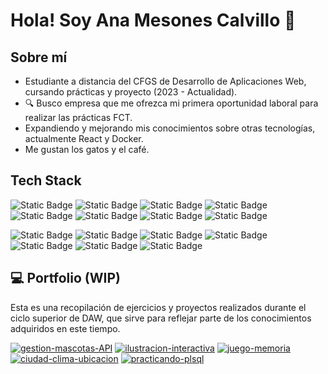 # Hola! Soy Ana Mesones Calvillo 👋

## Sobre mí

- Estudiante a distancia del CFGS de Desarrollo de Aplicaciones Web, cursando prácticas y proyecto (2023 - Actualidad).
- 🔍 Busco empresa que me ofrezca mi primera oportunidad laboral para realizar las prácticas FCT.
- Expandiendo y mejorando mis conocimientos sobre otras tecnologías, actualmente React y Docker.
- Me gustan los gatos y el café.

## Tech Stack
![Static Badge](https://img.shields.io/badge/PHP-%23787CB5?style=for-the-badge&logo=php&labelColor=%23222222)
![Static Badge](https://img.shields.io/badge/Laravel-%23ff2d20?style=for-the-badge&logo=laravel&labelColor=%23222222)
![Static Badge](https://img.shields.io/badge/java-%23f89820?style=for-the-badge&logo=openjdk&labelColor=%23222222)
![Static Badge](https://img.shields.io/badge/mysql-%2300758f?style=for-the-badge&logo=mysql&labelColor=%23222222)
![Static Badge](https://img.shields.io/badge/oracle-%23ff0000?style=for-the-badge&logo=oracle&labelColor=%23222222)
![Static Badge](https://img.shields.io/badge/postman-%23FF6C37?style=for-the-badge&logo=postman&labelColor=%23222222)
![Static Badge](https://img.shields.io/badge/json-5E5C5C?style=for-the-badge&logo=json&labelColor=%23222222)
![Static Badge](https://img.shields.io/badge/git-%23F05032?style=for-the-badge&logo=git&labelColor=%23222222)

![Static Badge](https://img.shields.io/badge/JavaScript-%23F0DB4F?style=for-the-badge&logo=javascript&labelColor=%23222222)
![Static Badge](https://img.shields.io/badge/jquery-%230868AC?style=for-the-badge&logo=jquery&labelColor=%23222222)
![Static Badge](https://img.shields.io/badge/html5-%23E34C26?style=for-the-badge&logo=html5&labelColor=%23222222)
![Static Badge](https://img.shields.io/badge/css3-%232965f1?style=for-the-badge&logo=css&labelColor=%23222222)
![Static Badge](https://img.shields.io/badge/bootstrap-%23563d7c?style=for-the-badge&logo=bootstrap&labelColor=%23222222)
![Static Badge](https://img.shields.io/badge/sass-%23c69?style=for-the-badge&logo=sass&labelColor=%23222222)
![Static Badge](https://img.shields.io/badge/VSCode-%230078d7?style=for-the-badge&labelColor=%23222222)

## 💻 Portfolio (WIP)
Esta es una recopilación de ejercicios y proyectos realizados durante el ciclo superior de DAW, que sirve para reflejar parte de los conocimientos adquiridos en este tiempo.

[![gestion-mascotas-API](https://github-readme-stats.vercel.app/api/pin/?username=amescal&repo=gestion-mascotas-API&theme=dark)](https://github.com/amescal/gestion-mascotas-API)
[![ilustracion-interactiva](https://github-readme-stats.vercel.app/api/pin/?username=amescal&repo=ilustracion-interactiva&theme=dark)](https://github.com/amescal/ilustracion-interactiva)
[![juego-memoria](https://github-readme-stats.vercel.app/api/pin/?username=amescal&repo=juego-memoria&theme=dark)](https://github.com/amescal/juego-memoria)
[![ciudad-clima-ubicacion](https://github-readme-stats.vercel.app/api/pin/?username=amescal&repo=ciudad-clima-ubicacion&theme=dark)](https://github.com/amescal/ciudad-clima-ubicacion)
[![practicando-plsql](https://github-readme-stats.vercel.app/api/pin/?username=amescal&repo=practicando-plsql&theme=dark)](https://github.com/amescal/practicando-plsql)

